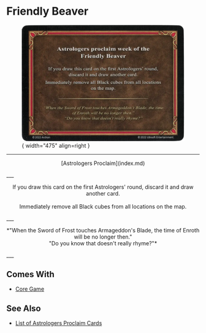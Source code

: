 # Friendly Beaver

<figure markdown="span">

![Friendly Beaver](../assets/astrologers_proclaim-friendly_beaver.webp){ width="475" align=right }

</figure>

___
<p style="text-align: center;" markdown>[Astrologers Proclaim](index.md)</p>
___
<p style="text-align: center;" markdown>If you draw this card on the first Astrologers' round, discard it and draw another card.<br><br>Immediately remove all Black cubes from all locations on the map.</p>
___
<p style="text-align: center;" markdown>*"When the Sword of Frost touches Armageddon's Blade, the time of Enroth will be no longer then."<br>"Do you know that doesn't really rhyme?"*</p>
___


## Comes With

- [Core Game](../content.md)


## See Also

- [List of Astrologers Proclaim Cards](index.md)
